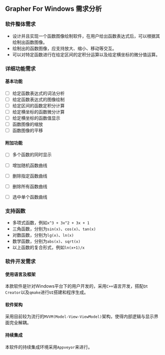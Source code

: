 ## Grapher For Windows 需求分析

### 软件整体需求

- 设计并且实现一个函数图像绘制软件，在用户给出函数表达式后，可以根据其绘制出函数图像。
- 绘制出的函数图像，应支持放大、缩小、移动等交互。
- 可以对特定函数进行在给定区间的定积分运算以及给定横坐标的微分值运算。

### 详细功能需求

#### 基本功能

- [ ] 给定函数表达式的词法分析
- [ ] 给定函数表达式的图像绘制
- [ ] 给定区间的函数定积分计算
- [ ] 给定横坐标的函数微分计算
- [ ] 给定横坐标的函数值显示
- [ ] 函数图像的缩放
- [ ] 函数图像的平移

#### 附加功能

- [ ] 多个函数的同时显示
- [ ] 增加随机函数曲线
- [ ] 删除指定函数曲线
- [ ] 删除所有函数曲线

- [ ] 选中单个函数曲线

### 支持函数

- 多项式函数，例如`x^3 + 3x^2 + 3x + 1`
- 三角函数，分别为`sin(x)`、`cos(x)`、`tan(x)`
- 对数函数，分别为`lg(x)`、`ln(x)`
- 数学函数，分别为`abs(x)`、`sqrt(x)`
- 以上函数的复合形式，例如`ln(x+1)/x`

### 软件开发需求

#### 使用语言及框架

本款软件是针对Windows平台下的用户开发的，采用`C++`语言开发，搭配`Qt Creator`以及`qmake`进行`UI`搭建和程序生成。

#### 软件架构

采用目前较为流行的`MVVM(Model-View-ViewModel)`架构，使得内部逻辑与显示界面完全解耦。

#### 持续集成

本软件的持续集成环境采用`Appveyor`来进行。

